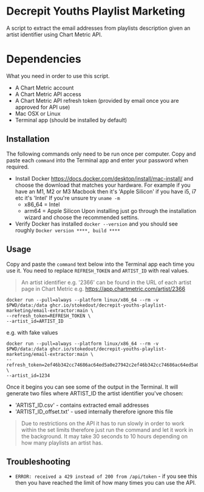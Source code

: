 
# Decrepit Youths Playlist Marketing

A script to extract the email addresses from playlists description given an artist identifier using Chart Metric API.

#  Dependencies

What you need in order to use this script.

* A Chart Metric account
* A Chart Metric API access
* A Chart Metric API refresh token (provided by email once you are approved for API use)
* Mac OSX or Linux
* Terminal app (should be installed by default)

## Installation

The following commands only need to be run once per computer. Copy and paste each `command` into the Terminal app and enter your password when required.

* Install Docker https://docs.docker.com/desktop/install/mac-install/ and choose the download that matches your hardware. For example if you have an M1, M2 or M3 Macbook then it's 'Apple Silicon' if you have i5, i7 etc it's 'Intel'
  If you're unsure try `uname -m`
  * x86_64 = Intel
  * arm64 = Apple Silicon
  Upon installing just go through the installation wizard and choose the recommended settins.
* Verify Docker has installed `docker --version` and you should see roughly `Docker version ****, build ****`

## Usage

Copy and paste the `command` text below into the Terminal app each time you use it.
You need to replace `REFRESH_TOKEN` and `ARTIST_ID` with real values.

> An artist identifier e.g. '2366' can be found in the URL of each artist page in Chart Metric
> e.g. https://app.chartmetric.com/artist/2366 

```commandline
docker run --pull=always --platform linux/x86_64 --rm -v $PWD/data:/data ghcr.io/stokedout/decrepit-youths-playlist-marketing/email-extractor:main \
--refresh_token=REFRESH_TOKEN \
--artist_id=ARTIST_ID
```

e.g. with fake values
```commandline 
docker run --pull=always --platform linux/x86_64 --rm -v $PWD/data:/data ghcr.io/stokedout/decrepit-youths-playlist-marketing/email-extractor:main \
--refresh_token=2ef46b342cc74686ac64ed5a0e27942c2ef46b342cc74686ac64ed5a0e27942c \
--artist_id=1234
```

Once it begins you can see some of the output in the Terminal.
It will generate two files where ARTIST_ID the artist identifier you've chosen:
* 'ARTIST_ID.csv' - contains extracted email addresses
* 'ARTIST_ID_offset.txt' - used internally therefore ignore this file

> Due to restrictions on the API it has to run slowly in order to work within the set limits therefore just run the command and let it work in the background. It may take 30 seconds to 10 hours depending on how many playlists an artist has.

## Troubleshooting

* `ERROR: received a 429 instead of 200 from /api/token` - if you see this then you have reached the limit of how many times you can use the API.